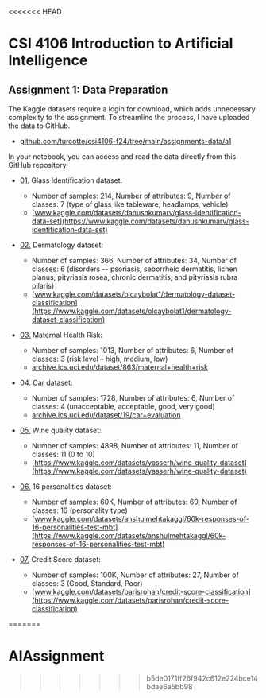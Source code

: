 <<<<<<< HEAD
# CSI 4106 Introduction to Artificial Intelligence

## Assignment 1: Data Preparation

The Kaggle datasets require a login for download, which adds unnecessary complexity to the assignment. To streamline the process, I have uploaded the data to GitHub.

- [github.com/turcotte/csi4106-f24/tree/main/assignments-data/a1](https://github.com/turcotte/csi4106-f24/tree/main/assignments-data/a1)

In your notebook, you can access and read the data directly from this GitHub repository.

- [01.](01) Glass Identification dataset:
    - Number of samples: 214, Number of attributes: 9, Number of classes: 7 (type of glass like tableware, headlamps, vehicle)
    - [www.kaggle.com/datasets/danushkumarv/glass-identification-data-set](https://www.kaggle.com/datasets/danushkumarv/glass-identification-data-set) 

- [02.](02) Dermatology dataset: 
    - Number of samples: 366, Number of attributes: 34, Number of classes: 6 (disorders -- psoriasis, seborrheic dermatitis, lichen planus, pityriasis rosea, chronic dermatitis, and pityriasis rubra pilaris)
    - [www.kaggle.com/datasets/olcaybolat1/dermatology-dataset-classification](https://www.kaggle.com/datasets/olcaybolat1/dermatology-dataset-classification) 

- [03.](03) Maternal Health Risk: 
    - Number of samples: 1013, Number of attributes: 6, Number of classes: 3 (risk level – high, medium, low)
    - [archive.ics.uci.edu/dataset/863/maternal+health+risk](https://archive.ics.uci.edu/dataset/863/maternal+health+risk) 

- [04.](04) Car dataset: 
    - Number of samples: 1728, Number of attributes: 6, Number of classes: 4 (unacceptable, acceptable, good, very good)
    - [archive.ics.uci.edu/dataset/19/car+evaluation](https://archive.ics.uci.edu/dataset/19/car+evaluation) 

- [05.](05) Wine quality dataset: 
    - Number of samples: 4898, Number of attributes: 11, Number of classes: 11 (0 to 10)
    - [https://www.kaggle.com/datasets/yasserh/wine-quality-dataset](https://www.kaggle.com/datasets/yasserh/wine-quality-dataset) 

- [06.](06) 16 personalities dataset: 
    - Number of samples: 60K, Number of attributes: 60, Number of classes: 16 (personality type)
    - [www.kaggle.com/datasets/anshulmehtakaggl/60k-responses-of-16-personalities-test-mbt](https://www.kaggle.com/datasets/anshulmehtakaggl/60k-responses-of-16-personalities-test-mbt) 

- [07.](07) Credit Score dataset: 
    - Number of samples: 100K, Number of attributes: 27, Number of classes: 3 (Good, Standard, Poor)
    - [www.kaggle.com/datasets/parisrohan/credit-score-classification](https://www.kaggle.com/datasets/parisrohan/credit-score-classification)



=======
# AIAssignment
>>>>>>> b5de0171ff26f942c612e224bce14bdae6a5bb98
